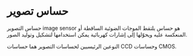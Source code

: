 # حساس تصوير

حساس التصوير image sensor هو حساس يلتقط الموجات الضوئية الساقطة أو المنعكسة عليه ويحوّلها إلى إشارات كهربائية يمكن استخدامها لتشكيل وتوليد الصور.

النوعين الرئيسيين لحساسات التصوير هما حساسات CCD وحساسات CMOS.

